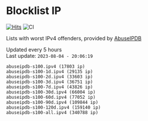 # Blocklist IP

[![Hits](https://hits.seeyoufarm.com/api/count/incr/badge.svg?url=https%3A%2F%2Fgithub.com%2Fborestad%2Fblocklist-ip%2F&count_bg=%2379C83D&title_bg=%23555555&icon=&icon_color=%23E7E7E7&title=hits&edge_flat=false)](https://hits.seeyoufarm.com)  ![CI](https://img.shields.io/github/workflow/status/borestad/blocklist-ip/CI?style=flat-square)

Lists with worst IPv4 offenders, provided by [AbuseIPDB](https://www.abuseipdb.com/)

<!-- FOOTER-PLACEHOLDER -->
Updated every 5 hours<br>
Last update: `2023-08-04 - 20:06:19`
```
abuseipdb-s100.ipv4 (17803 ip)
abuseipdb-s100-1d.ipv4 (29135 ip)
abuseipdb-s100-2d.ipv4 (33603 ip)
abuseipdb-s100-3d.ipv4 (36751 ip)
abuseipdb-s100-7d.ipv4 (43826 ip)
abuseipdb-s100-30d.ipv4 (66004 ip)
abuseipdb-s100-60d.ipv4 (77052 ip)
abuseipdb-s100-90d.ipv4 (109844 ip)
abuseipdb-s100-120d.ipv4 (159140 ip)
abuseipdb-s100-all.ipv4 (340788 ip)
```
